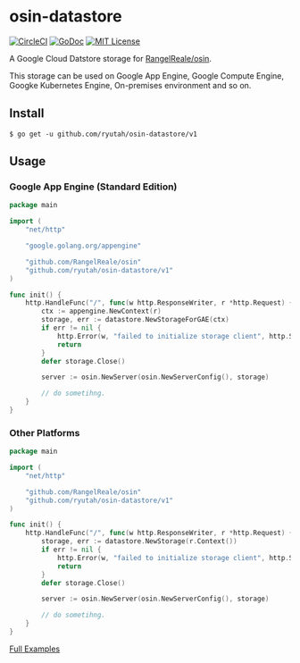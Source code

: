 # osin-datastore
[![CircleCI](https://circleci.com/gh/ryutah/osin-datastore/tree/master.svg?style=shield&circle-token=:circle-token)](https://circleci.com/gh/ryutah/osin-datastore/tree/master)
[![GoDoc](https://godoc.org/github.com/ryutah/osin-datastore/v1?status.svg)](https://godoc.org/github.com/ryutah/osin-datastore/v1)
[![MIT License](http://img.shields.io/badge/license-MIT-blue.svg?style=flat)](LICENSE.md)

A Google Cloud Datstore storage for [RangelReale/osin](https://github.com/RangelReale/osin).

This storage can be used on Google App Engine, Google Compute Engine, Googke Kubernetes Engine, On-premises environment and so on.

## Install
```console
$ go get -u github.com/ryutah/osin-datastore/v1
```

## Usage
### Google App Engine (Standard Edition)
```go
package main

import (
	"net/http"

	"google.golang.org/appengine"

	"github.com/RangelReale/osin"
	"github.com/ryutah/osin-datastore/v1"
)

func init() {
	http.HandleFunc("/", func(w http.ResponseWriter, r *http.Request) {
		ctx := appengine.NewContext(r)
		storage, err := datastore.NewStorageForGAE(ctx)
		if err != nil {
			http.Error(w, "failed to initialize storage client", http.StatusInternalServerError)
			return
		}
		defer storage.Close()

		server := osin.NewServer(osin.NewServerConfig(), storage)

        // do sometihng.
    }
}
```

### Other Platforms
```go
package main

import (
	"net/http"

	"github.com/RangelReale/osin"
	"github.com/ryutah/osin-datastore/v1"
)

func init() {
	http.HandleFunc("/", func(w http.ResponseWriter, r *http.Request) {
		storage, err := datastore.NewStorage(r.Context())
		if err != nil {
			http.Error(w, "failed to initialize storage client", http.StatusInternalServerError)
			return
		}
		defer storage.Close()

		server := osin.NewServer(osin.NewServerConfig(), storage)

        // do sometihng.
    }
}
```

[Full Examples](example/gaese)

